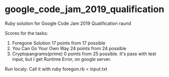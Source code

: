 # google_code_jam_2019_qualification
Ruby solution for Google Code Jam 2019 Qualification raund

Scores for the tasks:
1. Foregone Solution 17 points from 17 possible
2. You Can Go Your Own Way 24 points from 24 possible
3. Cryptopangrams(prime) 0 points from 25 possible. It's pass with test input, but I get Runtime Error, on google server. 

Run localy:
Call it with 
ruby foregon.rb < input.txt 
